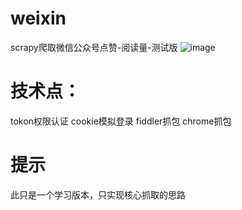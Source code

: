 # weixin
scrapy爬取微信公众号点赞-阅读量-测试版
![image](https://github.com/luzhisheng/weixin/blob/master/img/demo_img.png)
# 技术点：
tokon权限认证
cookie模拟登录
fiddler抓包
chrome抓包
# 提示
此只是一个学习版本，只实现核心抓取的思路
